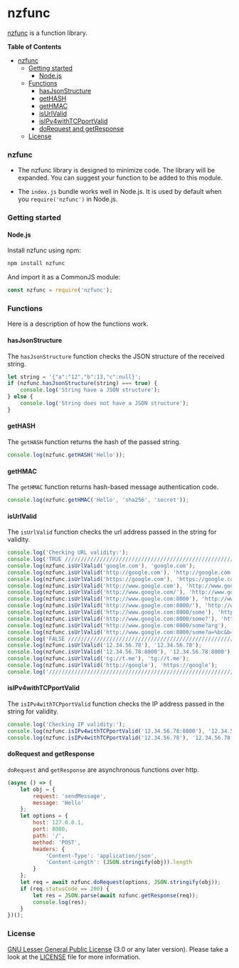 # nzfunc
[nzfunc](https://jebance.github.io/nzfunc/) is a function library.

**Table of Contents**

- [nzfunc](#nzfunc)
    - [Getting started](#getting-started)
        - [Node.js](#nodejs)
    - [Functions](#functions)
        - [hasJsonStructure](#hasJsonStructure)
        - [getHASH](#getHASH)
        - [getHMAC](#getHMAC)
        - [isUrlValid](#isUrlValid)
        - [isIPv4withTCPportValid](#isIPv4withTCPportValid)
        - [doRequest and getResponse](#doRequest-and-getResponse)
    - [License](#license)


### nzfunc

* The nzfunc library is designed to minimize code. The library will be expanded. You can suggest your function to be added to this module.

* The `index.js` bundle works well in Node.js. It is used by default when you `require('nzfunc')` in Node.js.


### Getting started

#### Node.js

Install nzfunc using npm:

```sh
npm install nzfunc
```

And import it as a CommonJS module:

```js
const nzfunc = require('nzfunc');
```


### Functions

Here is a description of how the functions work.

#### hasJsonStructure

The `hasJsonStructure` function checks the JSON structure of the received string.

```js
let string = '{"a":"12","b":13,"c":null}';
if (nzfunc.hasJsonStructure(string) === true) {
	console.log('String have a JSON structure');
} else {
	console.log('String does not have a JSON structure');
}
```

#### getHASH

The `getHASH` function returns the hash of the passed string.

```js
console.log(nzfunc.getHASH('Hello'));
```

#### getHMAC

The `getHMAC` function returns hash-based message authentication code.

```js
console.log(nzfunc.getHMAC('Hello', 'sha256', 'secret'));
```

#### isUrlValid

The `isUrlValid` function checks the url address passed in the string for validity.

```js
console.log('Checking URL validity:');
console.log('TRUE /////////////////////////////////////////////////////////////');
console.log(nzfunc.isUrlValid('google.com'), 'google.com');
console.log(nzfunc.isUrlValid('http://google.com'), 'http://google.com');
console.log(nzfunc.isUrlValid('https://google.com'), 'https://google.com');
console.log(nzfunc.isUrlValid('http://www.google.com'), 'http://www.google.com');
console.log(nzfunc.isUrlValid('http://www.google.com/'), 'http://www.google.com/');
console.log(nzfunc.isUrlValid('http://www.google.com:8000'), 'http://www.google.com:8000');
console.log(nzfunc.isUrlValid('http://www.google.com:8000/'), 'http://www.google.com:8000/');
console.log(nzfunc.isUrlValid('http://www.google.com:8000/some'), 'http://www.google.com:8000/some');
console.log(nzfunc.isUrlValid('http://www.google.com:8000/some?'), 'http://www.google.com:8000/some?');
console.log(nzfunc.isUrlValid('http://www.google.com:8000/some?arg'), 'http://www.google.com:8000/some?arg');
console.log(nzfunc.isUrlValid('http://www.google.com:8000/some?a=%bc&b=%ef&c=%H'), 'http://www.google.com:8000/some?a=%bc&b=%ef&c=%H');
console.log('FALSE ////////////////////////////////////////////////////////////');
console.log(nzfunc.isUrlValid('12.34.56.78'), '12.34.56.78');
console.log(nzfunc.isUrlValid('12.34.56.78:8000'), '12.34.56.78:8000');
console.log(nzfunc.isUrlValid('tg://t.me'), 'tg://t.me');
console.log(nzfunc.isUrlValid('http://google'), 'https://google');
console.log('//////////////////////////////////////////////////////////////////');
```

#### isIPv4withTCPportValid

The `isIPv4withTCPportValid` function checks the IP address passed in the string for validity.

```js
console.log('Checking IP validity:');
console.log(nzfunc.isIPv4withTCPportValid('12.34.56.78:8000'), '12.34.56.78:8000');
console.log(nzfunc.isIPv4withTCPportValid('12.34.56.78'), '12.34.56.78');
```

#### doRequest and getResponse

`doRequest` and `getResponse` are asynchronous functions over http.

```js
(async () => {
	let obj = {
		request: 'sendMessage',
		message: 'Hello'
	};
	let options = {
		host: 127.0.0.1,
		port: 8080,
		path: '/',
		method: 'POST',
		headers: {
			'Content-Type': 'application/json',
			'Content-Length': (JSON.stringify(obj)).length
		}
	};
	let req = await nzfunc.doRequest(options, JSON.stringify(obj));
	if (req.statusCode == 200) {
		let res = JSON.parse(await nzfunc.getResponse(req));
		console.log(res);
	}
})();
```


### License

[GNU Lesser General Public License](https://www.gnu.org/licenses/lgpl-3.0.en.html) (3.0 or any later version). Please take a look at the [LICENSE](LICENSE) file for more information.
